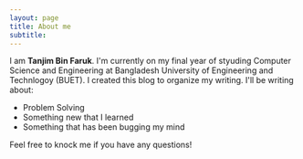 ```yaml
---
layout: page
title: About me
subtitle:
---
```


I am **Tanjim Bin Faruk**. I'm currently on my final year of styuding Computer Science and Engineering at Bangladesh University of Engineering and Technlogoy (BUET). I created this blog to organize my writing. I'll be writing about:

- Problem Solving
- Something new that I learned
- Something that has been bugging my mind

Feel free to knock me if you have any questions!

<!-- ### my history -->

<!-- To be honest, I'm having some trouble remembering right now, so why don't you just watch [my movie](https://en.wikipedia.org/wiki/The_Princess_Bride_%28film%29) and it will answer **all** your questions. -->
